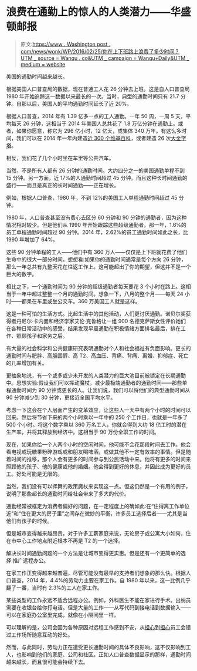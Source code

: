 # 浪费在通勤上的惊人的人类潜力——华盛顿邮报

> 原文:[https://www . Washington post . com/news/wonk/WP/2016/02/25/你在上下班路上浪费了多少时间？UTM _ source = Wanqu . co&UTM _ campaign = Wanqu+Daily&UTM _ medium = website](https://www.washingtonpost.com/news/wonk/wp/2016/02/25/how-much-of-your-life-youre-wasting-on-your-commute/?utm_source=wanqu.co&utm_campaign=Wanqu+Daily&utm_medium=website)

美国的通勤时间越来越长。

根据美国人口普查局的数据，现在普通工人花 26 分钟去上班。这是自人口普查局 1980 年开始追踪这一数据以来最长的一次。当时，典型的通勤时间只有 21.7 分钟。自那以后，美国人的平均通勤时间延长了近 20%。

根据人口普查，2014 年有 1.39 亿多一点的工人通勤。一年 50 周，一周 5 天，平均每天 26 分钟，这相当于 2014 年美国人总共花了 1.8 万亿分钟在通勤上。或者，如果你愿意，称它为 296 亿小时，12 亿天，或集体 340 万年。有这么多时间，我们可以在 2014 年一年内建造[近 300 个维基百科](http://www.informationisbeautiful.net/2010/cognitive-surplus-visualized/)，或者建造 26 次[大金字塔](http://web.archive.org/web/20070608101037/http://www.pubs.asce.org/ceonline/0699feat.html)。

相反，我们花了几个小时坐在车里等公共汽车。

当然，不是所有人都有 26 分钟的通勤时间。大约四分之一的美国通勤单程不到 15 分钟。另一方面，近 17%的人通勤时间超过 45 分钟。而且这种长时间通勤的盛行——而且是真正的长时间通勤——正在增长。

例如，根据人口普查，1980 年，不到 12%的美国工人单程通勤时间超过 45 分钟。

1980 年，人口普查甚至没有费心去区分 60 分钟和 90 分钟的通勤者，因为这种情况相对较少。但是他们从 1990 年开始跟踪这些超级通勤者。那一年，1.6%的员工单程通勤时间超过 90 分钟。2014 年，2.62%的员工通勤时间如此之长，比 1990 年增加了 64%。

这些 90 分钟单程的工人——他们中有 360 万人——仅仅是上下班就花费了他们生命中的很大一部分时间。想想看:如果你的通勤时间通常是每个方向 26 分钟，那么一年总共有九整天花在往返工作上。这可能超出了你的期望，但这并不是一个巨大的数字。

相比之下，一个通勤时间为 90 分钟的超级通勤者每天要花 3 个小时在路上。这相当于一年中超过整整一个月的通勤时间。想象一下，八月的整个月——每天 24 小时——都呆在车里或坐公交车。360 万美国工人就是这样。

这是一种可怕的生活方式。比起生活中的其他活动，人们更讨厌通勤。诺贝尔奖获得者丹尼尔·卡内曼和经济学家艾伦·克鲁格让一组 900 名德克萨斯女性评价她们在各种日常活动中的感受，结果发现早晨通勤在积极情绪方面排名最后，排在工作、照顾孩子和家务之后。

有大量的社会科学和公共健康研究表明通勤对个人和社会福祉有负面影响。更长的通勤时间与肥胖、高胆固醇、高 T2、高血压、背痛、背痛、离婚、抑郁症、死亡的几率增加有关。

更抽象地说，有一个或多或少未开发的人类潜力的巨大池目前被锁定在长期通勤中。思想实验:假设我们可以挥动魔杖，减少最极端通勤者的通勤时间——那些单程通勤时间为 90 分钟或更长的人。让我们说，我们可以将他们的典型通勤时间从 90 分钟减少到 30 分钟，更接近全国平均水平。

考虑一下这会在个人层面产生的变革效应，让这些人一天中有两个小时的时间可以回来。然后将节省下来的两个小时乘以一年中的 250 个工作日，也就是一年多了 500 个小时。将这个数字乘以 360 万名工人，你就会得到大约 18 亿工时的潜在生产率，并将其释放到经济中。这相当于 90 万份全职工作的时间。

现在，如果你给一个人两个小时的空闲时间，他可能不会花那段时间去工作。他会看电视或玩糖果粉碎游戏或和朋友喝啤酒，或做其他不一定有效率的事情。但是随着时间的推移，那个人会有更多的时间参与到公民活动中来。他将有更多的时间来照顾他的孩子、他的健康或他的婚姻。他会得到更好的休息，并因此成为更好的员工。好处可能是无限的。

当然，我们没有可以挥舞的政策魔杖来实现这一点。但这仍然是一个有用的例子，说明了那些超长的通勤时间给社会带来了多大的代价。

通勤经常被框定为消费者偏好的问题，在一定程度上的确如此:在“住得离工作单位近”和“住在更大的房子里”之间存在微妙的平衡，许多员工选择后者——尤其是当他们有孩子的时候。

但是城市变得越来越昂贵。对于许多工薪家庭来说，无论房子或公寓大小如何，住在市中心工作地点附近根本不再是 T2 的一个选择。

解决长时间通勤问题的一个方法是让城市变得更实惠。但是还有一个更简单的选择:推广远程办公。

在家工作正变得越来越普遍，尽管可能没有最早的支持者们想象的那么快。根据人口普查，2014 年，4.4%的劳动力主要在家工作。自 1980 年以来，这一比例几乎翻了一番，当时有 2.3%的工人在家工作。

某些类型的工作永远不适合远程办公。例如，外科医生不能在家进行手术。出纳员需要在收银台给你打电话。但是大量的工作——从写代码到接电话到数据输入——可以在家庭办公室里完成，就像在小隔间里一样。

可以理解的是，公司会因为各种原因对远程工作感到不安，从[担心](http://www.entrepreneur.com/article/240189)到[担心](http://www.fastcompany.com/3040750/why-telecommuting-can-be-dangerous-for-your-company-culture)员工会错过工作场所随意互动的好处。

然而，与此同时，劳动力正在遭受更长通勤时间的具体不良影响，这不仅影响到工人，也影响到他们的家庭、公司和社区。正如人口普查数据显示的那样，通勤时间越来越长，而且很可能会持续下去。